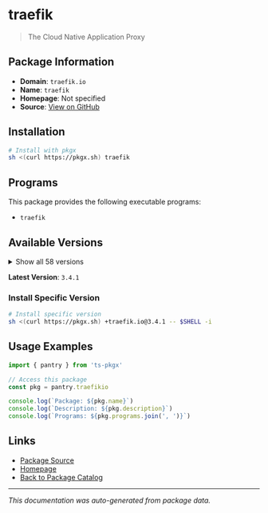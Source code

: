 # traefik

> The Cloud Native Application Proxy

## Package Information

- **Domain**: `traefik.io`
- **Name**: `traefik`
- **Homepage**: Not specified
- **Source**: [View on GitHub](https://github.com/pkgxdev/pantry/tree/main/projects/traefik.io/package.yml)

## Installation

```bash
# Install with pkgx
sh <(curl https://pkgx.sh) traefik
```

## Programs

This package provides the following executable programs:

- `traefik`

## Available Versions

<details>
<summary>Show all 58 versions</summary>

- `3.4.1`, `3.4.0`, `3.3.7`, `3.3.6`, `3.3.5`
- `3.3.4`, `3.3.3`, `3.3.2`, `3.3.1`, `3.3.0`
- `3.2.5`, `3.2.4`, `3.2.3`, `3.2.2`, `3.2.1`
- `3.2.0`, `3.1.7`, `3.1.6`, `3.1.5`, `3.1.4`
- `3.1.3`, `3.1.2`, `3.1.1`, `3.1.0`, `3.0.4`
- `3.0.3`, `3.0.2`, `3.0.1`, `3.0.0`, `2.11.25`
- `2.11.24`, `2.11.23`, `2.11.22`, `2.11.21`, `2.11.20`
- `2.11.19`, `2.11.18`, `2.11.17`, `2.11.16`, `2.11.15`
- `2.11.14`, `2.11.13`, `2.11.12`, `2.11.11`, `2.11.10`
- `2.11.9`, `2.11.8`, `2.11.7`, `2.11.6`, `2.11.5`
- `2.11.4`, `2.11.3`, `2.11.2`, `2.11.1`, `2.11.0`
- `2.10.7`, `2.10.6`, `2.10.5`

</details>

**Latest Version**: `3.4.1`

### Install Specific Version

```bash
# Install specific version
sh <(curl https://pkgx.sh) +traefik.io@3.4.1 -- $SHELL -i
```

## Usage Examples

```typescript
import { pantry } from 'ts-pkgx'

// Access this package
const pkg = pantry.traefikio

console.log(`Package: ${pkg.name}`)
console.log(`Description: ${pkg.description}`)
console.log(`Programs: ${pkg.programs.join(', ')}`)
```

## Links

- [Package Source](https://github.com/pkgxdev/pantry/tree/main/projects/traefik.io/package.yml)
- [Homepage](#)
- [Back to Package Catalog](../package-catalog.md)

---

*This documentation was auto-generated from package data.*
